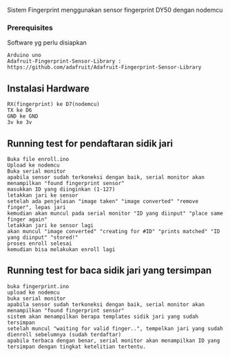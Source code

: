 Sistem Fingerprint menggunakan sensor fingerprint DY50 dengan nodemcu

### Prerequisites

Software yg perlu disiapkan

```
Arduino uno
Adafruit-Fingerprint-Sensor-Library : https://github.com/adafruit/Adafruit-Fingerprint-Sensor-Library

```

## Instalasi Hardware

```
RX(fingerprint) ke D7(nodemcu)
TX ke D6
GND ke GND
3v ke 3v
```
## Running test for pendaftaran sidik jari

```
Buka file enroll.ino
Upload ke nodemcu
Buka serial monitor
apabila sensor sudah terkoneksi dengan baik, serial monitor akan menampilkan "found fingerprint sensor"
masukkan ID yang diinginkan (1-127)
letakkan jari ke sensor
setelah ada penjelasan "image taken" "image converted" "remove finger", lepas jari
kemudian akan muncul pada serial monitor "ID yang diinput" "place same finger again"
letakkan jari ke sensor lagi
akan muncul "image converted" "creating for #ID" "prints matched" "ID yang diinput" "stored!"
proses enroll selesai
kemudian bisa melakukan enroll lagi
```
## Running test for baca sidik jari yang tersimpan

```
buka fingerprint.ino
upload ke nodemcu
buka serial monitor
apabila sensor sudah terkoneksi dengan baik, serial monitor akan menampilkan "found fingerprint sensor"
sistem akan menampilkan berapa templates sidik jari yang sudah tersimpan
setelah muncul "waiting for valid finger..", tempelkan jari yang sudah dienroll sebelumnya (sudah terdaftar)
apabila terbaca dengan benar, serial monitor akan menampilkan ID yang tersimpan dengan tingkat ketelitian tertentu.

```

